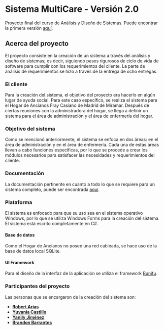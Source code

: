 # Sistema MultiCare - Versión 2.0
Proyecto final del curso de Análisis y Diseño de Sistemas. Puede encontrar la primera versión [aquí](https://github.com/robert-arias/HogarAncianos).

## Acerca del proyecto
El proyecto consiste en la creación de un sistema a través del análisis y diseño de sistemas; es decir, siguiendo pasos rigurosos de ciclo de vida de software para cumplir con los requerimientos del cliente. La parte de análisis de requerimientos se hizo a través de la entrega de ocho entregas.

### El cliente
Para la creación del sistema, el objetivo del proyecto era hacerlo en algún lugar de ayuda social. Para este caso específico, se realiza el sistema para el Hogar de Ancianos Fray Casiano de Madrid de Miramar. Después de ciertas reuniones con la administradora del hogar, se llega a definir un sistema para el área de administración y el área de enfermería del hogar.

### Objetivo del sistema
Como se mencionó anteriormente, el sistema se enfoca en dos áreas: en el área de administración y en el área de enfermería. Cada una de estas áreas llevan a cabo funciones específicas, por lo que se procede a crear los módulos necesarios para satisfacer las necesidades y requerimientos del cliente.

### Documentación
La documentación pertinente en cuanto a todo lo que se requiere para un sistema completo, puede ser encontrada [aquí](https://drive.google.com/open?id=1dPfBR83tHfTaswaSIjXLgafy4G6N8MEM).

### Plataforma
El sistema es enfocado para que su uso sea en el sistema operativo Windows, por lo que se utiliza Windows Forms para la creación del sistema. El sistema está escrito completamente en C#.

#### Base de datos
Como el Hogar de Ancianos no posee una red cableada, se hace uso de la base de datos local SQLite.

#### UI Framework
Para el diseño de la interfaz de la aplicación se utiliza el framework [Bunifu](https://bunifuframework.com/products/bunifu-ui-winforms/).

### Participantes del proyecto
Las personas que se encargaron de la creación del sistema son:
* [**Robert Arias**](https://github.com/robert-arias)
* [**Yuvania Castillo**](https://github.com/yuvania)
* [**Yanily Jiménez**](https://github.com/yanily)
* [**Brandon Barrantes**](https://github.com/Brandon3003)

